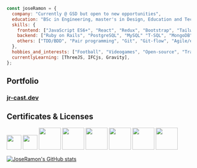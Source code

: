 ```javascript
const joseRamon = {
  company: "Currently @ GSD but open to new opportunities",
  education: "BSc in Engineering, master's in Design, Education and Tech",
  skills: {
    frontend: ["JavaScript ES6+", "React", "Redux", "Bootstrap", "Tailwind", "StyledComponents"],
    backend: ["Ruby on Rails", "PostgreSQL", "MySQL" "T-SQL", "MongoDB", "Express.js" "API development"],
    others: ["TDD/BDD", "Pair programming", "Git", "Git-flow", "Agile/extreme programming"]
  },
  hobbies_and_interests: ["Football", "Videogames", "Open-source", "Traveling", "Guitar", "Gym"],
  currentlyLearning: [ThreeJS, IFCjs, Gravity],
};
```

<h2 align="left">Portfolio</h2>
<h3><a href="https://jr-cast.dev/">jr-cast.dev</a></h3>

## Certificates & Licenses

<a href="https://courses.edx.org/certificates/7c79b94631864317ac547637f10d26df" target="blank"><img src="https://upload.wikimedia.org/wikipedia/commons/thumb/4/4b/Stanford_Cardinal_logo.svg/800px-Stanford_Cardinal_logo.svg.png" width="40"></a>
<a href="https://courses.edx.org/certificates/b632d580de7a4d059b545859aa346895" target="blank"><img src="https://upload.wikimedia.org/wikipedia/commons/thumb/4/4b/Stanford_Cardinal_logo.svg/800px-Stanford_Cardinal_logo.svg.png" width="40"></a>
<a href="https://www.credential.net/9957a1a2-3ea6-485c-8636-0d5466403622" target= "blank"><img 
src="https://templates.images.credential.net/15834231169533149351764588695625.png" width="60"></a>
<a href="https://www.credential.net/b6d9a00f-944a-4132-946e-3fc113a93927" target= "blank"><img 
src="https://templates.images.credential.net/15790421063942253832023806501758.png" width="60"></a>
<a href="https://www.credential.net/ebdda74f-b16f-439f-a989-20dd075ca50e" target= "blank"><img 
src="https://templates.images.credential.net/15790420075846753839720457960174.png" width="60"></a>
<a href="https://www.credential.net/6eaa3141-20c7-4fdc-97f9-cfc35728f69a" target="blank"><img src="https://templates.images.credential.net/15790419775515809487933217124360.png" width="60"></a>
<a href="https://www.credential.net/0be2013f-6dcb-4a9d-9eee-1017d5dcd66a" target="blank"><img src="https://templates.images.credential.net/15959755104909798720520579501098.png" width="60"></a>
<a href="https://www.credential.net/0c2a8183-f8e7-4590-a0ed-1c118a804b68" target="blank"><img src="https://templates.images.credential.net/15790420725707015843039145125501.png" width="60"></a>

[![JoseRamon's GitHub stats](https://github-readme-stats.vercel.app/api?username=jr-cast&theme=dark)](https://github.com/anuraghazra/github-readme-stats)
